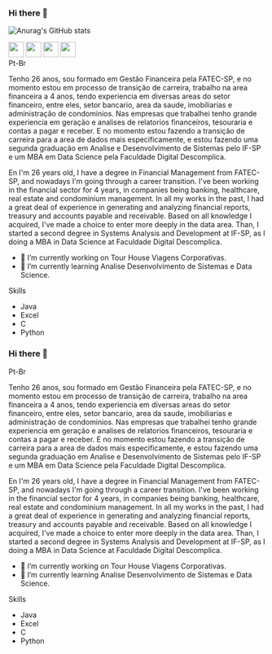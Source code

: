 ### Hi there 👋

![Anurag's GitHub stats](https://github-readme-stats.vercel.app/api?username=IgorMLOliveira&show_icons=true&theme=radical)
<div>  
 <img heigth="40" width="30"  src="https://cdn.jsdelivr.net/gh/devicons/devicon/icons/c/c-plain.svg" /> 

<img heigth="40" width="30" src="https://cdn.jsdelivr.net/gh/devicons/devicon/icons/java/java-original-wordmark.svg" />

<img heigth="40" width="30" src="https://cdn.jsdelivr.net/gh/devicons/devicon/icons/javascript/javascript-original.svg" />

<img heigth="40" width="30"  src="https://cdn.jsdelivr.net/gh/devicons/devicon/icons/python/python-original-wordmark.svg" />
</div>
<div>
  Pt-Br

Tenho 26 anos, sou formado em Gestão Financeira pela FATEC-SP, e no momento estou em processo de transição de carreira, trabalho na area financeira a 4 anos, tendo experiencia em diversas areas do setor financeiro, entre eles, setor bancario, area da saude, imobiliarias e administração de condominios. Nas empresas que trabalhei tenho grande experiencia em geração e analises de relatorios financeiros, tesouraria e contas a pagar e receber. E no momento estou fazendo a transição de carreira para a area de dados mais especificamente, e estou fazendo  uma segunda graduação em Analise e Desenvolvimento de Sistemas pelo IF-SP e um MBA em Data Science pela Faculdade Digital Descomplica.


En
I'm 26 years old, I have a degree in Financial Management from FATEC-SP, and nowadays I'm going through a career transition. 
I've been working in the financial sector for 4 years, in companies being banking, healthcare, real estate and condominium management. 
In all my works in the past, I had a great deal of experience in generating and analyzing financial reports, treasury and accounts payable and receivable. 
Based on all knowledge I acquired, I've made a choice to enter more deeply in the data area. Than, I started a second degree in  Systems Analysis and Development at IF-SP, as I doing a MBA in Data Science at Faculdade Digital Descomplica.


- 🔭 I’m currently working on Tour House Viagens Corporativas.
- 🌱 I’m currently learning Analise Desenvolvimento de Sistemas e Data Science.


Skills
- Java
- Excel
- C
- Python
### Hi there 👋
Pt-Br

Tenho 26 anos, sou formado em Gestão Financeira pela FATEC-SP, e no momento estou em processo de transição de carreira, trabalho na area financeira a 4 anos, tendo experiencia em diversas areas do setor financeiro, entre eles, setor bancario, area da saude, imobiliarias e administração de condominios. Nas empresas que trabalhei tenho grande experiencia em geração e analises de relatorios financeiros, tesouraria e contas a pagar e receber. E no momento estou fazendo a transição de carreira para a area de dados mais especificamente, e estou fazendo  uma segunda graduação em Analise e Desenvolvimento de Sistemas pelo IF-SP e um MBA em Data Science pela Faculdade Digital Descomplica.


En
I'm 26 years old, I have a degree in Financial Management from FATEC-SP, and nowadays I'm going through a career transition. 
I've been working in the financial sector for 4 years, in companies being banking, healthcare, real estate and condominium management. 
In all my works in the past, I had a great deal of experience in generating and analyzing financial reports, treasury and accounts payable and receivable. 
Based on all knowledge I acquired, I've made a choice to enter more deeply in the data area. Than, I started a second degree in  Systems Analysis and Development at IF-SP, as I doing a MBA in Data Science at Faculdade Digital Descomplica.


- 🔭 I’m currently working on Tour House Viagens Corporativas.
- 🌱 I’m currently learning Analise Desenvolvimento de Sistemas e Data Science.


Skills
- Java
- Excel
- C
- Python

</div>
